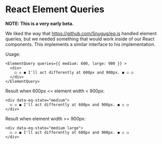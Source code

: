 # React Element Queries

__NOTE: This is a very early beta.__

We liked the way that https://github.com/Snugug/eq.js handled element queries, but we needed something that would work inside of our React components. This implements a similar interface to his implementation.

Usage:
```
<ElementQuery queries={{ medium: 600, large: 900 }} >
  <div>
    ◻️ ◽️ ◼︎ I'll act differently at 600px and 900px. ◼︎ ◽️ ◻️
  </div>
</ElementQuery>
```

Result when 600px <= element width < 900px:
```
<div data-eq-state="medium">
  ◻️ ◽️ ◼︎ I'll act differently at 600px and 900px. ◼︎ ◽️ ◻️
</div>
```

Result when element width >= 900px:
```
<div data-eq-state="medium large">
  ◻️ ◽️ ◼︎ I'll act differently at 600px and 900px. ◼︎ ◽️ ◻️
</div>
```
